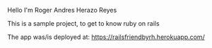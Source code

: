 Hello I'm Roger Andres Herazo Reyes

This is a sample project, to get to know ruby on rails

The app was/is deployed at: https://railsfriendbyrh.herokuapp.com/

